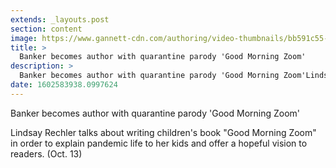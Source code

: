 ```yaml
--- 
extends: _layouts.post 
section: content 
image: https://www.gannett-cdn.com/authoring/video-thumbnails/bb591c55-b9af-4efc-8a3e-8f90a1ded552_poster.jpg?width=NaN&height=NaN&fit=crop&format=pjpg&auto=webp 
title: > 
  Banker becomes author with quarantine parody 'Good Morning Zoom' 
description: > 
  Banker becomes author with quarantine parody 'Good Morning Zoom'Lindsay Rechler talks about writing children's book "Good Morning Zoom" in order to explain pandemic life to her kids and offer a hopeful vision to readers. 
date: 1602583938.0997624 
--- 
```

Banker becomes author with quarantine parody 'Good Morning Zoom'

Lindsay Rechler talks about writing children's book "Good Morning Zoom" in order to explain pandemic life to her kids and offer a hopeful vision to readers. (Oct. 13)